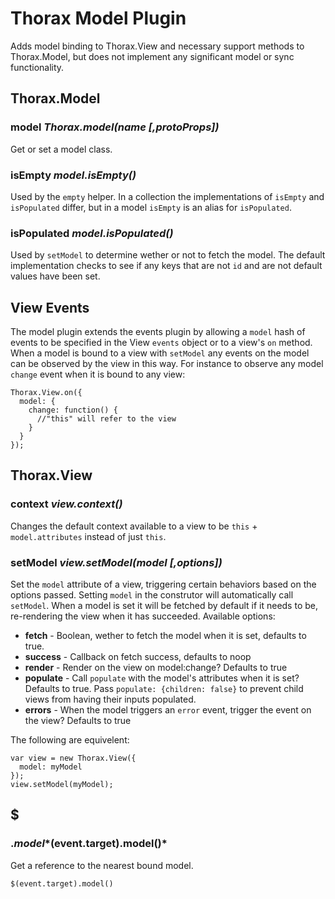 Thorax Model Plugin
===================

Adds model binding to Thorax.View and necessary support methods to Thorax.Model, but does not implement any significant model or sync functionality.

## Thorax.Model

### model *Thorax.model(name [,protoProps])*

Get or set a model class.

### isEmpty *model.isEmpty()*

Used by the `empty` helper. In a collection the implementations of `isEmpty` and `isPopulated` differ, but in a model `isEmpty` is an alias for `isPopulated`.

### isPopulated *model.isPopulated()*

Used by `setModel` to determine wether or not to fetch the model. The default implementation checks to see if any keys that are not `id` and are not default values have been set.

## View Events

The model plugin extends the events plugin by allowing a `model` hash of events to be specified in the View `events` object or to a view's `on` method. When a model is bound to a view with `setModel` any events on the model can be observed by the view in this way. For instance to observe any model `change` event when it is bound to any view:

    Thorax.View.on({
      model: {
        change: function() {
          //"this" will refer to the view
        }
      }
    });

## Thorax.View

### context *view.context()*

Changes the default context available to a view to be `this` + `model.attributes` instead of just `this`.

### setModel *view.setModel(model [,options])*

Set the `model` attribute of a view, triggering certain behaviors based on the options passed. Setting `model` in the construtor will automatically call `setModel`. When a model is set it will be fetched by default if it needs to be, re-rendering the view when it has succeeded. Available options:

- **fetch** - Boolean, wether to fetch the model when it is set, defaults to true.
- **success** - Callback on fetch success, defaults to noop
- **render** - Render on the view on model:change? Defaults to true
- **populate** - Call `populate` with the model's attributes when it is set? Defaults to true. Pass `populate: {children: false}` to prevent child views from having their inputs populated.
- **errors** - When the model triggers an `error` event, trigger the event on the view? Defaults to true

The following are equivelent:

    var view = new Thorax.View({
      model: myModel
    });
    view.setModel(myModel);

## $

### $.model *$(event.target).model()*

Get a reference to the nearest bound model.

    $(event.target).model()